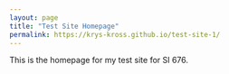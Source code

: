 ```yaml
---
layout: page
title: "Test Site Homepage"
permalink: https://krys-kross.github.io/test-site-1/ 
---
```


This is the homepage for my test site for SI 676. 
